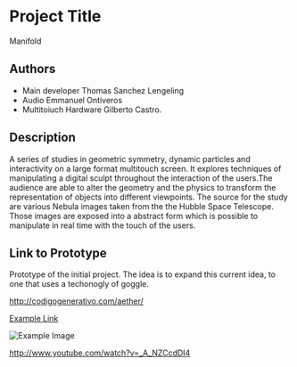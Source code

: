 # Project Title
Manifold

## Authors
- Main developer Thomas Sanchez Lengeling
- Audio Emmanuel Ontiveros
- Multitoiuch Hardware Gilberto Castro.

## Description

A series of studies in geometric symmetry, dynamic particles and interactivity on a large format multitouch screen. It explores techniques of manipulating a digital sculpt throughout the interaction of the users.The audience are able to alter the geometry and the physics to transform the representation of objects into different viewpoints. The source for the study are various Nebula images taken from the the Hubble Space Telescope. Those images are exposed into a abstract form which is possible to manipulate in real time with the touch of the users.

## Link to Prototype

Prototype of the initial project. The idea is to expand this current idea, to one that uses a techonogly of goggle.

http://codigogenerativo.com/aether/

[Example Link](http://www.google.com "Example Link")

![Example Image](http://codigogenerativo.com/wp-content/uploads/eather_03.jpg "Interaction")

http://www.youtube.com/watch?v=_A_NZCcdDI4
